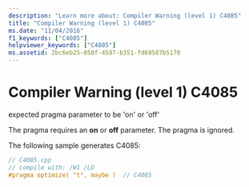 ```yaml
---
description: "Learn more about: Compiler Warning (level 1) C4085"
title: "Compiler Warning (level 1) C4085"
ms.date: "11/04/2016"
f1_keywords: ["C4085"]
helpviewer_keywords: ["C4085"]
ms.assetid: 2bc6eb25-058f-4597-b351-fd69587b5170
---
```

# Compiler Warning (level 1) C4085

expected pragma parameter to be 'on' or 'off'

The pragma requires an **on** or **off** parameter. The pragma is ignored.

The following sample generates C4085:

```cpp
// C4085.cpp
// compile with: /W1 /LD
#pragma optimize( "t", maybe )  // C4085
```
